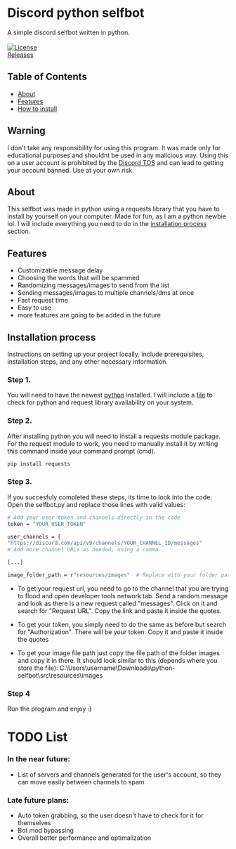 
# Discord python selfbot

A simple discord selfbot written in python.<br><br>
[![License](https://img.shields.io/badge/license-GPL--3.0-blue.svg)](LICENSE) <Br>
[Releases](https://github.com/owaii/python-selfbot/releases)



## Table of Contents

- [About](#about)
- [Features](#features)
- [How to install](#installation-process)

## Warning

I don't take any responsibility for using this program. It was made only for educational purposes and shouldnt be used in any malicious way. Using this on a user account is prohibited by the [Discord TOS](https://discord.com/terms) and can lead to getting your account banned. Use at your own risk.

## About

This selfbot was made in python using a requests library that you have to install by yourself on your computer. Made for fun, as I am a python newbie lol. I will include everything you need to do in the [installation process](#installation-process) section.

## Features

- Customizable message delay
- Choosing the words that will be spammed
- Randomizing messages/images to send from the list
- Sending messages/images to multiple channels/dms at once
- Fast request time
- Easy to use
- more features are going to be added in the future

## Installation process

Instructions on setting up your project locally. Include prerequisites, installation steps, and any other necessary information.

<h3>Step 1.</h3>

You will need to have the newest [python](https://www.python.org/downloads/) installed.
I will include a [file]([https://github.com/owaii/python-selfbot/blob/main/src/resources/dependenciesCheck.bat) to check for python and request library availability on your system.

<h3>Step 2.</h3>

After installing python you will need to install a requests module package. For the request module to work, you need to manually install it by writing this command inside your command prompt (cmd).

```bash
pip install requests
```   
  
<h3>Step 3.</h3>

If you succesfuly completed these steps, its time to look into the code. Open the selfbot.py and replace those lines with valid values:
```bash
# Add your user token and channels directly in the code
token = "YOUR_USER_TOKEN"

user_channels = [
"https://discord.com/api/v9/channels/YOUR_CHANNEL_ID/messages"
# Add more channel URLs as needed, using a comma

[...]

image_folder_path = r"resources/images"  # Replace with your folder path

```
- To get your request url, you need to go to the channel that you are trying to flood and open developer tools network tab. Send a random message and look as there is a new request called "messages". Click on it and search for "Request URL". Copy the link and paste it inside the quotes.

- To get your token, you simply need to do the same as before but search for "Authorization". There will be your token.  Copy it and paste it inside the quotes

- To get your image file path just copy the file path of the folder images and copy it in there. It should look similar to this (depends where you store the file): C:\Users\username\Downloads\python-selfbot\src\resources\images

<h3>Step 4</h3>

Run the program and enjoy :)

# TODO List

<!-- TODO List -->

<h3>In the near future:</h3>
<ul>
  <li>List of servers and channels generated for the user's account, so they can move easily between channels to spam</li>
</ul>

<h3>Late future plans:</h3>
<ul>
  <li>Auto token grabbing, so the user doesn't have to check for it for themselves</li>
  <li>Bot mod bypassing</li>
  <li>Overall better performance and optimalization</li>
</ul>

